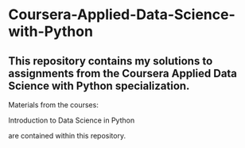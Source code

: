 # Coursera-Applied-Data-Science-with-Python
## This repository contains my solutions to assignments from the Coursera Applied Data Science with Python specialization.
Materials from the courses:

  Introduction to Data Science in Python

are contained within this repository.

